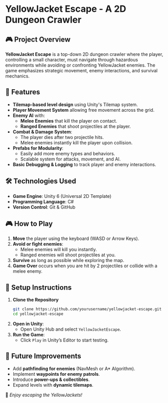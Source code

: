 # YellowJacket Escape - A 2D Dungeon Crawler

## 🎮 Project Overview
**YellowJacket Escape** is a top-down 2D dungeon crawler where the player, controlling a small character, must navigate through hazardous environments while avoiding or confronting YellowJacket enemies. The game emphasizes strategic movement, enemy interactions, and survival mechanics.

## 🚀 Features
- **Tilemap-based level design** using Unity's Tilemap system.
- **Player Movement System** allowing free movement across the grid.
- **Enemy AI** with:
  - **Melee Enemies** that kill the player on contact.
  - **Ranged Enemies** that shoot projectiles at the player.
- **Combat & Damage System**:
  - The player dies after two projectile hits.
  - Melee enemies instantly kill the player upon collision.
- **Prefabs for Modularity**:
  - Easily add more enemy types and behaviors.
  - Scalable system for attacks, movement, and AI.
- **Basic Debugging & Logging** to track player and enemy interactions.

## 🛠 Technologies Used
- **Game Engine**: Unity 6 (Universal 2D Template)
- **Programming Language**: C#
- **Version Control**: Git & GitHub

## 🎮 How to Play
1. **Move** the player using the keyboard (WASD or Arrow Keys).
2. **Avoid or fight enemies**:
   - Melee enemies will kill you instantly.
   - Ranged enemies will shoot projectiles at you.
3. **Survive** as long as possible while exploring the map.
4. **Game Over** occurs when you are hit by 2 projectiles or collide with a melee enemy.

## 🔧 Setup Instructions
1. **Clone the Repository**
   ```sh
   git clone https://github.com/yourusername/yellowjacket-escape.git
   cd yellowjacket-escape
   ```
2. **Open in Unity**:
   - Open Unity Hub and select `YellowJacketEscape`.
3. **Run the Game**:
   - Click `Play` in Unity’s Editor to start testing.

## 👾 Future Improvements
- Add **pathfinding for enemies** (NavMesh or A* Algorithm).
- Implement **waypoints for enemy patrols**.
- Introduce **power-ups & collectibles**.
- Expand levels with **dynamic tilemaps**.


🚀 *Enjoy escaping the YellowJackets!*

